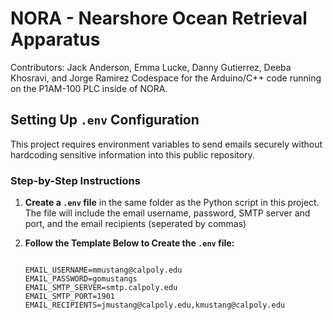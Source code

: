 # NORA - Nearshore Ocean Retrieval Apparatus
Contributors: Jack Anderson, Emma Lucke, Danny Gutierrez, Deeba Khosravi, and Jorge Ramirez
Codespace for the Arduino/C++ code running on the P1AM-100 PLC inside of NORA.

##  Setting Up `.env` Configuration

This project requires environment variables to send emails securely without hardcoding sensitive information into this public repository.

### Step-by-Step Instructions

1. **Create a `.env` file** in the same folder as the Python script in this project. The file will include the email username, password, SMTP server and port, and the email recipients (seperated by commas)

2. **Follow the Template Below to Create the `.env` file:**

   ```env

   EMAIL_USERNAME=mmustang@calpoly.edu
   EMAIL_PASSWORD=gomustangs
   EMAIL_SMTP_SERVER=smtp.calpoly.edu
   EMAIL_SMTP_PORT=1901
   EMAIL_RECIPIENTS=jmustang@calpoly.edu,kmustang@calpoly.edu

